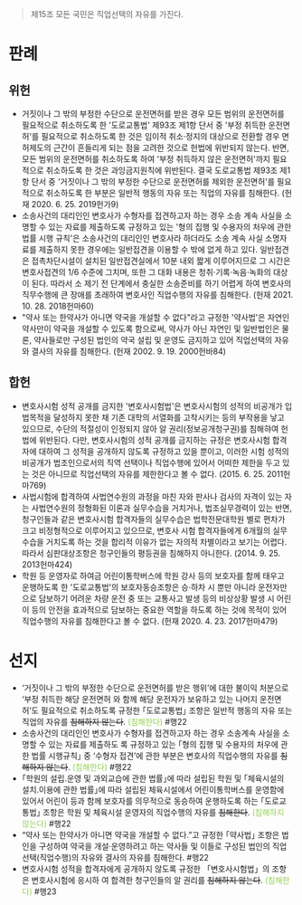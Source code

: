 > 제15조
> 모든 국민은 직업선택의 자유를 가진다.

# 판례
## 위헌
- 거짓이나 그 밖의 부정한 수단으로 운전면허를 받은 경우 모든 범위의 운전면허를 필요적으로 취소하도록 한 '도로교통법' 제93조 제1항 단서 중 '부정 취득한 운전면허'를 필요적으로 취소하도록 한 것은 임이적 취소·정지의 대상으로 전환할 경우 면허제도의 근간이 흔들리게 되는 점을 고려한 것으로 헌법에 위반되지 않는다.
  반면, 모든 범위의 운전면허를 취소하도록 하여 '부정 취득하지 않은 운전면허'까지 필요적으로 취소하도록 한 것은 과잉금지원칙에 위반된다. 결국 도로교통법 제93조 제1항 단서 중 '거짓이나 그 밖의 부정한 수단으로 운전면허를 제외한 운전면허'를 필요적으로 취소하도록 한 부분은 일반적 행동의 자유 또는 직업의 자유를 침해한다. (헌재 2020. 6. 25. 2019헌가9)
- 소송사건의 대리인인 변호사가 수형자를 접견하고자 하는 경우 소송 계속 사실을 소명할 수 있는 자료를 제출하도록 규정하고 있는 '형의 집행 및 수용자의 처우에 관한 법률 시행 규칙'은 소송사건의 대리인인 변호사라 하더라도 소송 계속 사실 소명자료를 제출하지 못한 경우에는 일반접견을 이용할 수 밖에 없게 하고 있다. 일반접견은 접촉차단시설이 설치된 일반접견실에서 10분 내외 짧게 이루어지므로 그 시간은 변호사접견의 1/6 수준에 그치며, 또한 그 대화 내용은 청취·기록·녹음·녹화의 대상이 된다. 따라서 소 제기 전 단계에서 충실한 소송준비를 하기 어렵게 하여 변호사의 직무수행에 큰 장애를 초래하여 변호사인 직업수행의 자유를 침해한다. (헌재 2021. 10. 28. 2018헌마60)
- "약사 또는 한약사가 아니면 약국을 개설할 수 없다"라고 규정한 '약사법'은 자연인 약사만이 약국을 개설할 수 있도록 함으로써, 약사가 아닌 자연인 및 일반법인은 물론, 약사들로만 구성된 법인의 약국 설립 및 운영도 금지하고 있어 직업선택의 자유와 결사의 자유를 침해한다. (헌재 2002. 9. 19. 2000헌바84)
## 합헌
- 변호사시험 성적 공개를 금지한 '변호사시험법'은 변호사시험의 성적의 비공개가 입법목적을 달성하지 못한 채 기존 대학의 서열화를 고착시키는 등의 부작용을 낳고 있으므로, 수단의 적절성이 인정되지 않아 알 권리(정보공개청구권)를 침해햐여 헌법에 위반된다.
  다만, 변호사시험의 성적 공개를 금지하는 규정은 변호사시험 합격자에 대하여 그 성적을 공개하지 않도록 규정하고 있을 뿐이고, 이러한 시험 성적의 비공개가 법조인으로서의 직역 선택이나 직업수행에 있어서 어떠한 제한을 두고 있는 것은 아니므로 직업선택의 자유를 제한한다고 볼 수 없다. (2015. 6. 25. 2011헌마769)
- 사법시험에 합격하여 사법연수원의 과정을 마친 자와 판사나 검사의 자격이 있는 자는 사법연수원의 정형화된 이론과 실무수습을 거치거나, 법조실무경력이 있는 반면, 청구인들과 같은 변호사시험 합격자들의 실무수습은 법학전문대학원 별로 편차가 크고 비정형적으로 이루어지고 있으므로, 변호사 시험 합격자들에게 6개월의 실무수습을 거치도록 하는 것을 합리적 이유가 없는 자의적 차별이라고 보기는 어렵다. 따라서 심판대상조항은 청구인들의 평등권을 침해하지 아니한다. (2014. 9. 25. 2013헌마424)
- 학원 등 운영자로 하여금 어린이통학버스에 학원 강사 등의 보호자를 함께 태우고 운행하도록 한 '도로교통법'의 보호자동승조항은 승·하차 시 뿐만 아니라 운전자만으로 담보하기 어려운 차량 운전 중 또는 교통사고 발생 등의 비상상황 발생 시 어린이 등의 안전을 효과적으로 담보하는 중요한 역할을 하도록 하는 것에 목적이 있어 직업수행의 자유를 침해한다고 볼 수 없다. (헌재 2020. 4. 23. 2017헌마479)
# 선지
- ‘거짓이나 그 밖의 부정한 수단으로 운전면허를 받은 행위’에 대한 불이익 처분으로 ‘부정 취득한 해당 운전면허 와 함께 해당 운전자가 보유하고 있는 나머지 운전면허’도 필요적으로 취소하도록 규정한 ｢도로교통법｣ 조항은 일반적 행동의 자유 또는 직업의 자유를 ~~침해하지 않는다~~. <font color="#92d050">(침해한다)</font> #행22
- 소송사건의 대리인인 변호사가 수형자를 접견하고자 하는 경우 소송계속 사실을 소명할 수 있는 자료를 제출하도 록 규정하고 있는 ｢형의 집행 및 수용자의 처우에 관한 법률 시행규칙｣ 중 ‘수형자 접견’에 관한 부분은 변호사의 직업수행의 자유를 ~~침해하지 않는다~~. <font color="#92d050">(침해한다)</font> #행22
- ｢학원의 설립․운영 및 과외교습에 관한 법률｣에 따라 설립된 학원 및 ｢체육시설의 설치․이용에 관한 법률｣에 따라 설립된 체육시설에서 어린이통학버스를 운영함에 있어서 어린이 등과 함께 보호자를 의무적으로 동승하여 운행하도록 하는 ｢도로교통법｣ 조항은 학원 및 체육시설 운영자의 직업수행의 자유를 ~~침해한다~~. <font color="#92d050">(침해하지 않는다)</font> #행22
- “약사 또는 한약사가 아니면 약국을 개설할 수 없다.”고 규정한 ｢약사법｣ 조항은 법인을 구성하여 약국을 개설·운영하려고 하는 약사들 및 이들로 구성된 법인의 직업선택(직업수행)의 자유와 결사의 자유를 침해한다. #행22
- 변호사시험 성적을 합격자에게 공개하지 않도록 규정한 「변호사시험법」의 조항은 변호사시험에 응시하 여 합격한 청구인들의 알 권리를 ~~침해하지 않는다~~. <font color="#92d050">(침해한다)</font> #행23

